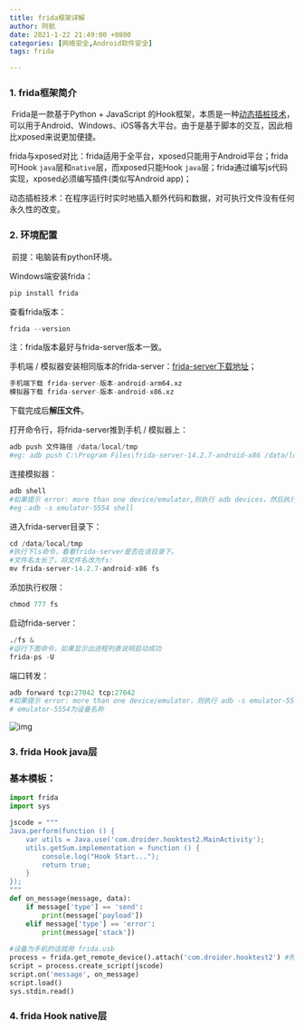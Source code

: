 ```yaml
---
title: frida框架详解
author: 阿航
date: 2021-1-22 21:49:00 +0800
categories: [网络安全,Android软件安全]
tags: frida

---
```




### 1. frida框架简介

​	Frida是一款基于Python + JavaScript 的Hook框架，本质是一种[动态插桩技术](https://zhuanlan.zhihu.com/p/42180975)，可以用于Android、Windows、iOS等各大平台。由于是基于脚本的交互，因此相比xposed来说更加便捷。

​	frida与xposed对比：frida适用于全平台，xposed只能用于Android平台；frida可Hook `java`层和`native`层，而xposed只能Hook `java`层；frida通过编写js代码实现，xposed必须编写插件(类似写Android app)；

​	动态插桩技术：在程序运行时实时地插入额外代码和数据，对可执行文件没有任何永久性的改变。

### 2. 环境配置

​	前提：电脑装有python环境。

Windows端安装frida：

```python
pip install frida
```

查看frida版本：

```python
frida --version
```

注：frida版本最好与frida-server版本一致。

手机端 / 模拟器安装相同版本的frida-server：[frida-server下载地址](https://github.com/frida/frida/releases)；

```python
手机端下载 frida-server-版本-android-arm64.xz
模拟器下载 frida-server-版本-android-x86.xz
```

下载完成后**解压文件**。

打开命令行，将frida-server推到手机 / 模拟器上：

```python
adb push 文件路径 /data/local/tmp
#eg: adb push C:\Program Files\frida-server-14.2.7-android-x86 /data/local/tmp
```

连接模拟器：

```python
adb shell
#如果提示 error: more than one device/emulator,则执行 adb devices，然后执行 adb -s 设备名称 shell 
#eg：adb -s emulator-5554 shell
```

进入frida-server目录下：

```python
cd /data/local/tmp
#执行下ls命令，看看frida-server是否在该目录下。
#文件名太长了，将文件名改为fs:
mv frida-server-14.2.7-android-x86 fs
```

添加执行权限：

```python
chmod 777 fs
```

启动frida-server：

```python
./fs &
#运行下面命令，如果显示出进程列表说明启动成功
frida-ps -U
```

端口转发：

```python
adb forward tcp:27042 tcp:27042
#如果提示 error: more than one device/emulator，则执行 adb -s emulator-5554 forward tcp:27042 tcp:27042
# emulator-5554为设备名称
```

![img](https://pic1.zhimg.com/80/v2-b3606869eb00683cc067be66477cd4cc_720w.jpg)

### 3. frida Hook java层

### 基本模板：

```python
import frida
import sys

jscode = """
Java.perform(function () {
    var utils = Java.use('com.droider.hooktest2.MainActivity'); 
    utils.getSum.implementation = function () {
        console.log("Hook Start...");
        return true;
    }
});
"""
def on_message(message, data):
    if message['type'] == 'send':
        print(message['payload'])
    elif message['type'] == 'error':
        print(message['stack'])
 
#设备为手机的话就用 frida.usb
process = frida.get_remote_device().attach('com.droider.hooktest2') #附加某个进程，大多情况为Android包名。
script = process.create_script(jscode) 
script.on('message', on_message)
script.load()
sys.stdin.read() 
```



### 4. frida Hook native层

